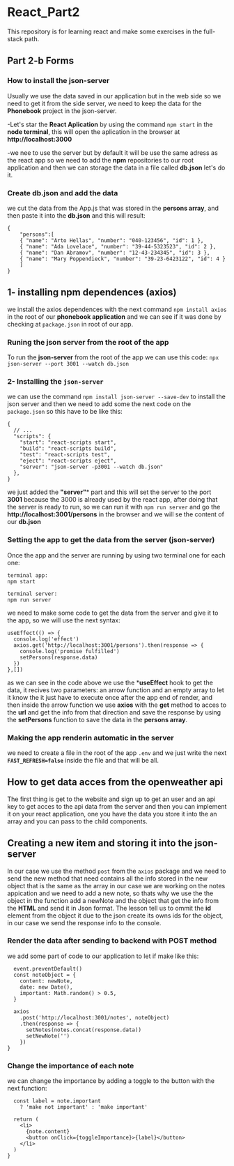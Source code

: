 # React_Part2
This repository is for learning react and make some exercises in the full-stack path.

## Part 2-b Forms
### How to install the json-server
Usually we use the data saved in our application but in the web side so we need to get it from the side server,
we need to keep the data for the **Phonebook** project in the json-server.

-Let's star the **React Aplication** by using the command ```npm start``` in the **node terminal**,
this will open the aplication in the browser at **http://localhost:3000**

-we nee to use the server but by default it will be use the same adress as the react app so 
we need to add the **npm** repositories to our root application and then we can storage the data
in a file called **db.json** let's do it.

### Create db.json and add the data
we cut the data from the App.js that was stored in the **persons array**, and then paste it into 
the **db.json** and this will result:
```
{
    "persons":[
    { "name": "Arto Hellas", "number": "040-123456", "id": 1 },
    { "name": "Ada Lovelace", "number": "39-44-5323523", "id": 2 },
    { "name": "Dan Abramov", "number": "12-43-234345", "id": 3 },
    { "name": "Mary Poppendieck", "number": "39-23-6423122", "id": 4 }
    ]
}
```
## 1- installing npm dependences (axios)
we install the axios dependences with the next command ```npm install axios``` in the root of our **phonebook application** and we can see if it was done by checking at 
```package.json``` in root of our app.

### Runing the json server from the root of the app
To run the **json-server** from the root of the app we can use this code: ```npx json-server --port 3001 --watch db.json```

### 2- Installing the ```json-server```
we can use the command ```npm install json-server --save-dev``` to install the json server and then we need to add some the next code on the ```package.json``` so this have to be like this:
```
{
  // ... 
  "scripts": {
    "start": "react-scripts start",
    "build": "react-scripts build",
    "test": "react-scripts test",
    "eject": "react-scripts eject",
    "server": "json-server -p3001 --watch db.json"
  },
}
```
we just added the **"server"*** part and this will set the server to the port **3001** because the 3000 is already used by the react app, after doing that the server is ready to run, so we can run it with ```npm run server``` and go the **http://localhost:3001/persons** in the browser and we will se the content of our **db.json**

### Setting the app to get the data from the server (json-server)
Once the app and the server are running by using two terminal one for each one:
```
terminal app:
npm start

terminal server:
npm run server
```
we need to make some code to get the data from the server and give it to the app, so we will use the next syntax:
```
useEffect(() => {
  console.log('effect')
  axios.get('http://localhost:3001/persons').then(response => {
    console.log('promise fulfilled')
    setPersons(response.data)
  })
},[])
```
as we can see in the code above we use the ***useEffect** hook to get the data, it recives two parameters: an arrow function and an empty array to let it know the it just have to execute once after the app end of render, and then inside the arrow function we use **axios** with the **get** method to acces to the **url** and get the info from that direction and save the response by using the **setPersons** function to save the data in the **persons array**.


### Making the app renderin automatic in the server
we need to create a file in the root of the app ```.env``` and we just write the next **```FAST_REFRESH=false```** inside the file and that will be all.

## How to get data acces from the openweather api
The first thing is get to the website and sign up to get an user and an api key to get acces to the api data from the server and then you can implement it on your react application, one you have the data you store it into the an array and you can pass to the child components.

## Creating a new item and storing it into the json-server
In our case we use the method ```post``` from the ```axios``` package and we need to send the new method that need contains all the info stored in the new object that is the same as the array
in our case we are working on the notes appication and we need to add a new note, so thats why we use the the object in the function add a newNote and the object that get the info from the **HTML** and send it in Json format.
The lesson tell us to ommit the **id** element from the object it due to the json create its owns ids for the object, in our case we send the response info to the console.

### Render the data after sending to backend with POST method
we add some part of code to our application to let if make like this:

```addNote = event => {
  event.preventDefault()
  const noteObject = {
    content: newNote,
    date: new Date(),
    important: Math.random() > 0.5,
  }

  axios
    .post('http://localhost:3001/notes', noteObject)
    .then(response => {
      setNotes(notes.concat(response.data))
      setNewNote('')
    })
}
```

### Change the importance of each note
we can change the importance by adding a toggle to the button with the next function:


```const Note = ({ note, toggleImportance }) => {
  const label = note.important
    ? 'make not important' : 'make important'

  return (
    <li>
      {note.content} 
      <button onClick={toggleImportance}>{label}</button>
    </li>
  )
}
```
